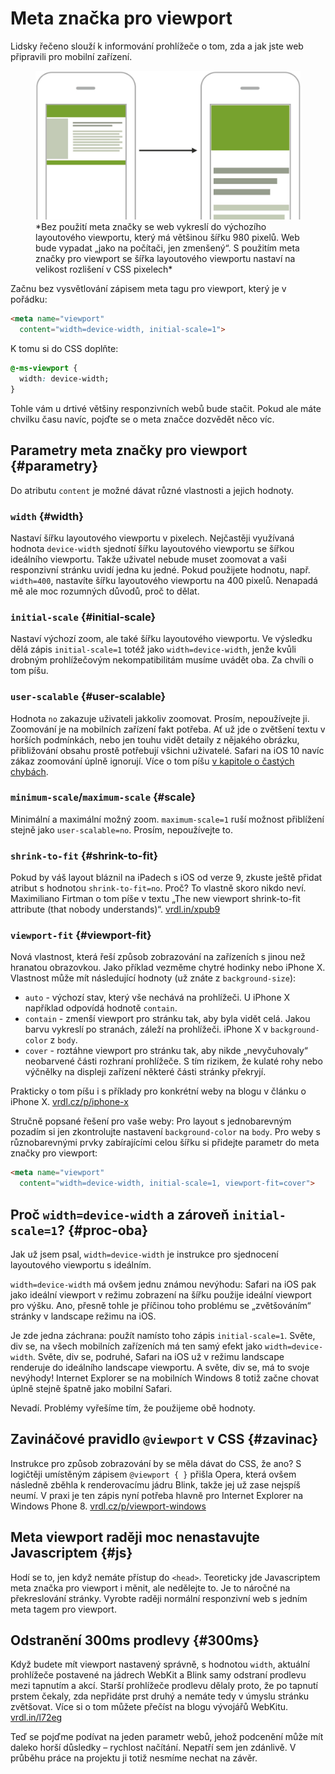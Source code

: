 # Meta značka pro viewport

Lidsky řečeno slouží k informování prohlížeče o tom, zda a jak jste web připravili pro mobilní zařízení.

<figure>
<img src="dist/images/original/meta-viewport-mobile.jpg" alt="Meta Viewport">
<figcaption markdown="1">    
*Bez použití meta značky se web vykreslí do výchozího layoutového viewportu, který má většinou šířku 980 pixelů. Web bude vypadat „jako na počítači, jen zmenšený“. S použitím meta značky pro viewport se šířka layoutového viewportu nastaví na velikost rozlišení v CSS pixelech*
</figcaption>
</figure>

Začnu bez vysvětlování zápisem meta tagu pro viewport, který je v pořádku:

```html
<meta name="viewport" 
  content="width=device-width, initial-scale=1">
```

K tomu si do CSS doplňte:

```css
@-ms-viewport { 
  width: device-width; 
}
```

Tohle vám u drtivé většiny responzivních webů bude stačit. Pokud ale máte chvilku času navíc, pojďte se o meta značce dozvědět něco víc.

## Parametry meta značky pro viewport {#parametry}


Do atributu `content` je možné dávat různé vlastnosti a jejich hodnoty.

### `width` {#width}

Nastaví šířku layoutového viewportu v pixelech. Nejčastěji využívaná hodnota `device-width` sjednotí šířku layoutového viewportu se šířkou ideálního viewportu. Takže uživatel nebude muset zoomovat a vaši responzivní stránku uvidí jedna ku jedné. Pokud použijete hodnotu, např. `width=400`, nastavíte šířku layoutového viewportu na 400 pixelů. Nenapadá mě ale moc rozumných důvodů, proč to dělat.

### `initial-scale` {#initial-scale}

Nastaví výchozí zoom, ale také šířku layoutového viewportu. Ve výsledku dělá zápis `initial-scale=1` totéž jako `width=device-width`, jenže kvůli drobným prohlížečovým nekompatibilitám musíme uvádět oba. Za chvíli o tom píšu.

### `user-scalable` {#user-scalable}

Hodnota `no` zakazuje uživateli jakkoliv zoomovat.  Prosím, nepoužívejte ji. Zoomování je na mobilních zařízení fakt potřeba. Ať už jde o zvětšení textu v horších podmínkách, nebo jen touhu vidět detaily z nějakého obrázku, přibližování obsahu prostě potřebují všichni uživatelé. Safari na iOS 10 navíc zákaz zoomování úplně ignorují. <span class="ebook-only">Více o tom píšu [v kapitole o častých chybách](responzivni-ui-caste-chyby.md).</span>

### `minimum-scale`/`maximum-scale` {#scale}

Minimální a maximální možný zoom. `maximum-scale=1` ruší možnost přiblížení stejně jako `user-scalable=no`. Prosím, nepoužívejte to.

### `shrink-to-fit` {#shrink-to-fit}

Pokud by váš layout bláznil na iPadech s iOS od verze 9, zkuste ještě přidat atribut s hodnotou `shrink-to-fit=no`. Proč? To vlastně skoro nikdo neví. Maximiliano Firtman o tom píše v textu „The new viewport shrink-to-fit attribute (that nobody understands)“. [vrdl.in/xpub9](http://www.mobilexweb.com/blog/safari-on-ios-9-3-picture-shrink-fit-iphone-se)


### `viewport-fit` {#viewport-fit}

Nová vlastnost, která řeší způsob zobrazování na zařízeních s jinou než hranatou obrazovkou. Jako příklad vezměme chytré hodinky nebo iPhone X. Vlastnost může mít následující hodnoty (už znáte z `background-size`):

- `auto` - výchozí stav, který vše nechává na prohlížeči. U iPhone X například odpovídá hodnotě `contain`.
- `contain` - zmenší viewport pro stránku tak, aby byla vidět celá. Jakou barvu vykreslí po stranách, záleží na prohlížeči. iPhone X v `background-color` z `body`. 
- `cover` - roztáhne viewport pro stránku tak, aby nikde „nevyčuhovaly“ neobarvené části rozhraní prohlížeče. S tím rizikem, že kulaté rohy nebo výčnělky na displeji zařízení některé části stránky překryjí.

Prakticky o tom píšu  i s příklady pro konkrétní weby na blogu v článku o iPhone X. [vrdl.cz/p/iphone-x](https://www.vzhurudolu.cz/prirucka/iphone-x)

Stručně popsané řešení pro vaše weby: Pro layout s jednobarevným pozadím si jen zkontrolujte nastavení `background-color` na `body`. Pro weby s různobarevnými prvky zabírajícími celou šířku si přidejte parametr do meta značky pro viewport:

```html
<meta name="viewport" 
  content="width=device-width, initial-scale=1, viewport-fit=cover">
```

## Proč `width=device-width` a zároveň `initial-scale=1`? {#proc-oba}

Jak už jsem psal, `width=device-width` je instrukce pro sjednocení layoutového viewportu s ideálním.

`width=device-width` má ovšem jednu známou nevýhodu: Safari na iOS pak jako ideální viewport v režimu zobrazení na šířku použije ideální viewport pro výšku. Ano, přesně tohle je příčinou toho problému se „zvětšováním“ stránky v landscape režimu na iOS.

Je zde jedna záchrana: použít namísto toho zápis `initial-scale=1`. Světe, div se, na všech mobilních zařízeních má ten samý efekt jako `width=device-width`. Světe, div se, podruhé, Safari na iOS už v režimu landscape renderuje do ideálního landscape viewportu. A světe, div se, má to svoje nevýhody! Internet Explorer se na mobilních Windows 8 totiž začne chovat úplně stejně špatně jako mobilní Safari.

Nevadí. Problémy vyřešíme tím, že použijeme obě hodnoty.


## Zavináčové pravidlo `@viewport` v CSS {#zavinac}

Instrukce pro způsob zobrazování by se měla dávat do CSS, že ano? S logičtěji umístěným zápisem `@viewport { }` přišla Opera, která ovšem následně zběhla k renderovacímu jádru Blink, takže jej už zase nejspíš neumí. V praxi je ten zápis nyní potřeba hlavně pro Internet Explorer na Windows Phone 8. [vrdl.cz/p/viewport-windows](https://www.vzhurudolu.cz/prirucka/viewport-windows)


## Meta viewport raději moc nenastavujte Javascriptem  {#js}

Hodí se to, jen když nemáte přístup do `<head>`. Teoreticky jde Javascriptem meta značka pro viewport i měnit, ale nedělejte to. Je to náročné na překreslování stránky. Vyrobte raději normální responzivní web s jedním meta tagem pro viewport.


## Odstranění 300ms prodlevy  {#300ms}

Když budete mít viewport nastavený správně, s hodnotou `width`, aktuální prohlížeče postavené na jádrech WebKit a Blink samy odstraní prodlevu mezi tapnutím a akcí. Starší prohlížeče prodlevu dělaly proto, že po tapnutí prstem čekaly, zda nepřidáte prst druhý a nemáte tedy v úmyslu stránku zvětšovat. Více si o tom můžete přečíst na blogu vývojářů WebKitu. [vrdl.in/l72eg](https://webkit.org/blog/5610/more-responsive-tapping-on-ios/)

<div class="ebook-only" markdown="1">

Teď se pojďme podívat na jeden parametr webů, jehož podcenění může mít daleko horší důsledky – rychlost načítání. Nepatří sem jen zdánlivě. V průběhu práce na projektu ji totiž nesmíme nechat na závěr.

</div>
